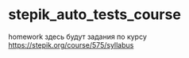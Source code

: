 # stepik_auto_tests_course
homework
здесь будут задания по курсу https://stepik.org/course/575/syllabus
